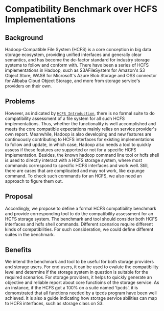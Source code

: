 <!---
  Licensed under the Apache License, Version 2.0 (the "License");
  you may not use this file except in compliance with the License.
  You may obtain a copy of the License at

   http://www.apache.org/licenses/LICENSE-2.0

  Unless required by applicable law or agreed to in writing, software
  distributed under the License is distributed on an "AS IS" BASIS,
  WITHOUT WARRANTIES OR CONDITIONS OF ANY KIND, either express or implied.
  See the License for the specific language governing permissions and
  limitations under the License. See accompanying LICENSE file.
-->

# Compatibility Benchmark over HCFS Implementations

## <a name="Background"></a> Background

Hadoop-Compatible File System (HCFS) is a core conception in big data storage ecosystem,
providing unified interfaces and generally clear semantics,
and has become the de-factor standard for industry storage systems to follow and conform with.
There have been a series of HCFS implementations in Hadoop,
such as S3AFileSystem for Amazon's S3 Object Store,
WASB for Microsoft's Azure Blob Storage and OSS connector for Alibaba Cloud Object Storage,
and more from storage service's providers on their own.

## <a name="Problems"></a> Problems

However, as indicated by [`HCFS Introduction`](hadoop-common-project/hadoop-common/src/site/markdown/filesystem/introduction.md),
there is no formal suite to do compatibility assessment of a file system for all such HCFS implementations.
Thus, whether the functionality is well accomplished and meets the core compatible expectations
mainly relies on service provider's own report.
Meanwhile, Hadoop is also developing and new features are continuously contributing to HCFS interfaces
for existing implementations to follow and update, in which case,
Hadoop also needs a tool to quickly assess if these features are supported or not for a specific HCFS implementation.
Besides, the known hadoop command line tool or hdfs shell is used to directly interact with a HCFS storage system,
where most commands correspond to specific HCFS interfaces and work well.
Still, there are cases that are complicated and may not work, like expunge command.
To check such commands for an HCFS, we also need an approach to figure them out.

## <a name="Proposal"></a> Proposal

Accordingly, we propose to define a formal HCFS compatibility benchmark and provide corresponding tool
to do the compatibility assessment for an HCFS storage system.
The benchmark and tool should consider both HCFS interfaces and hdfs shell commands.
Different scenarios require different kinds of compatibilities.
For such consideration, we could define different suites in the benchmark.

## <a name="Benefits"></a> Benefits

We intend the benchmark and tool to be useful for both storage providers and storage users.
For end users, it can be used to evalute the compatibility level and
determine if the storage system in question is suitable for the required scenarios.
For storage providers, it helps to quickly generate an objective and reliable report
about core functioins of the storage service.
As an instance, if the HCFS got a 100% on a suite named 'tpcds',
it is demonstrated that all functions needed by a tpcds program have been well achieved.
It is also a guide indicating how storage service abilities can map to HCFS interfaces, such as storage class on S3.
